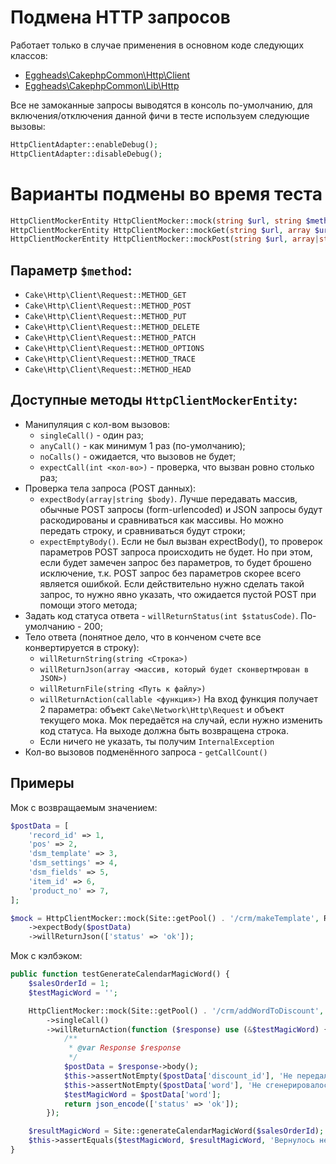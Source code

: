# Подмена HTTP запросов
Работает только в случае применения в основном коде следующих классов:
* [Eggheads\CakephpCommon\Http\Client](../../Http/Client.php)
* [Eggheads\CakephpCommon\Lib\Http](../../Lib/Http.php)

Все не замоканные запросы выводятся в консоль по-умолчанию, для включения/отключения данной фичи в тесте используем следующие вызовы:
```php
HttpClientAdapter::enableDebug();
HttpClientAdapter::disableDebug();
```

# Варианты подмены во время теста
```php
HttpClientMockerEntity HttpClientMocker::mock(string $url, string $method)
HttpClientMockerEntity HttpClientMocker::mockGet(string $url, array $uriArgs = [])
HttpClientMockerEntity HttpClientMocker::mockPost(string $url, array|string $expectedPostArgs = [])
```
## Параметр `$method`:
* `Cake\Http\Client\Request::METHOD_GET`
* `Cake\Http\Client\Request::METHOD_POST`
* `Cake\Http\Client\Request::METHOD_PUT`
* `Cake\Http\Client\Request::METHOD_DELETE`
* `Cake\Http\Client\Request::METHOD_PATCH`
* `Cake\Http\Client\Request::METHOD_OPTIONS`
* `Cake\Http\Client\Request::METHOD_TRACE`
* `Cake\Http\Client\Request::METHOD_HEAD`

## Доступные методы `HttpClientMockerEntity`:

* Манипуляция с кол-вом вызовов:
    * `singleCall()` - один раз;
    * `anyCall()` - как минимум 1 раз (по-умолчанию);
    * `noCalls()` - ожидается, что вызовов не будет;
    * `expectCall(int <кол-во>)` - проверка, что вызван ровно столько раз;
* Проверка тела запроса (POST данных):
    * `expectBody(array|string $body)`. Лучше передавать массив, обычные POST запросы (form-urlencoded) и JSON запросы
      будут раскодированы и сравниваться как массивы. Но можно передать строку, и сравниваться будут строки;
    * `expectEmptyBody()`. Если не был вызван expectBody(), то проверок параметров POST запроса происходить не будет. Но
      при этом, если будет замечен запрос без параметров, то будет брошено исключение, т.к. POST запрос без параметров
      скорее всего является ошибкой. Если действительно нужно сделать такой запрос, то нужно явно указать, что ожидается
      пустой POST при помощи этого метода;
* Задать код статуса ответа - `willReturnStatus(int $statusCode)`. По-умолчанию - 200;
* Тело ответа (понятное дело, что в конченом счете все конвертируется в строку):
    * `willReturnString(string <Строка>)`
    * `willReturnJson(array <массив, который будет сконвертмрован в JSON>)`
    * `willReturnFile(string <Путь к файлу>)`
    * `willReturnAction(callable <функция>)` На вход функция получает 2 параметра: объект `Cake\Network\Http\Request` и объект текущего мока. Мок передаётся на случай, если нужно изменить код статуса. На выходе должна быть возвращена строка.
    * Если ничего не указать, ты получим `InternalException`
* Кол-во вызовов подменённого запроса - `getCallCount()`

## Примеры
Мок с возвращаемым значением:
```php
$postData = [
    'record_id' => 1,
    'pos' => 2,
    'dsm_template' => 3,
    'dsm_settings' => 4,
    'dsm_fields' => 5,
    'item_id' => 6,
    'product_no' => 7,
];

$mock = HttpClientMocker::mock(Site::getPool() . '/crm/makeTemplate', Request::METHOD_POST)
    ->expectBody($postData)
    ->willReturnJson(['status' => 'ok']);
```

Мок с кэлбэком:
```php
public function testGenerateCalendarMagicWord() {
    $salesOrderId = 1;
    $testMagicWord = '';

    HttpClientMocker::mock(Site::getPool() . '/crm/addWordToDiscount', Request::METHOD_POST)
        ->singleCall()
        ->willReturnAction(function ($response) use (&$testMagicWord) {
            /**
             * @var Response $response
             */
            $postData = $response->body();
            $this->assertNotEmpty($postData['discount_id'], 'Не передался ID скидки');
            $this->assertNotEmpty($postData['word'], 'Не сгенерировалось волшебное слово');
            $testMagicWord = $postData['word'];
            return json_encode(['status' => 'ok']);
        });

    $resultMagicWord = Site::generateCalendarMagicWord($salesOrderId);
    $this->assertEquals($testMagicWord, $resultMagicWord, 'Вернулось некорректное магическое слово');
}
```
